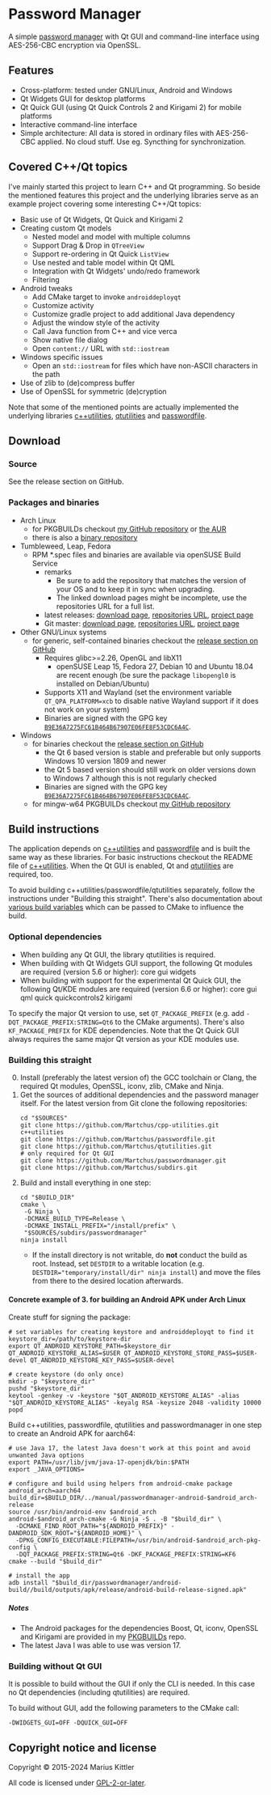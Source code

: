 # Password Manager
A simple [password manager](https://en.wikipedia.org/wiki/Password_manager) with Qt GUI and command-line interface using AES-256-CBC encryption via OpenSSL.

## Features
* Cross-platform: tested under GNU/Linux, Android and Windows
* Qt Widgets GUI for desktop platforms
* Qt Quick GUI (using Qt Quick Controls 2 and Kirigami 2) for mobile platforms
* Interactive command-line interface
* Simple architecture: All data is stored in ordinary files with AES-256-CBC applied. No cloud stuff. Use
  eg. Syncthing for synchronization.

## Covered C++/Qt topics
I've mainly started this project to learn C++ and Qt programming. So beside the mentioned features this project
and the underlying libraries serve as an example project covering some interesting C++/Qt topics:

* Basic use of Qt Widgets, Qt Quick and Kirigami 2
* Creating custom Qt models
    * Nested model and model with multiple columns
    * Support Drag & Drop in `QTreeView`
    * Support re-ordering in Qt Quick `ListView`
    * Use nested and table model within Qt QML
    * Integration with Qt Widgets' undo/redo framework
    * Filtering
* Android tweaks
    * Add CMake target to invoke `androiddeployqt`
    * Customize activity
    * Customize gradle project to add additional Java dependency
    * Adjust the window style of the activity
    * Call Java function from C++ and vice verca
    * Show native file dialog
    * Open `content://` URL with `std::iostream`
* Windows specific issues
    * Open an `std::iostream` for files which have non-ASCII characters in the path
* Use of zlib to (de)compress buffer
* Use of OpenSSL for symmetric (de)cryption

Note that some of the mentioned points are actually implemented the underlying libraries
[c++utilities](http://github.com/Martchus/cpp-utilities), [qtutilities](http://github.com/Martchus/qtutilities)
and [passwordfile](http://github.com/Martchus/passwordfile).

## Download
### Source
See the release section on GitHub.

### Packages and binaries
* Arch Linux
    * for PKGBUILDs checkout [my GitHub repository](https://github.com/Martchus/PKGBUILDs) or
      [the AUR](https://aur.archlinux.org/packages?SeB=m&K=Martchus)
    * there is also a [binary repository](https://martchus.no-ip.biz/repo/arch/ownstuff)
* Tumbleweed, Leap, Fedora
    * RPM \*.spec files and binaries are available via openSUSE Build Service
        * remarks
            * Be sure to add the repository that matches the version of your OS and to keep it
              in sync when upgrading.
            * The linked download pages might be incomplete, use the repositories URL for a full
              list.
        * latest releases: [download page](https://software.opensuse.org/download.html?project=home:mkittler&package=passwordmanager),
          [repositories URL](https://download.opensuse.org/repositories/home:/mkittler),
          [project page](https://build.opensuse.org/project/show/home:mkittler)
        * Git master: [download page](https://software.opensuse.org/download.html?project=home:mkittler:vcs&package=passwordmanager),
          [repositories URL](https://download.opensuse.org/repositories/home:/mkittler:/vcs),
          [project page](https://build.opensuse.org/project/show/home:mkittler:vcs)
* Other GNU/Linux systems
    * for generic, self-contained binaries checkout the [release section on GitHub](https://github.com/Martchus/passwordmanager/releases)
        * Requires glibc>=2.26, OpenGL and libX11
            * openSUSE Leap 15, Fedora 27, Debian 10 and Ubuntu 18.04 are recent enough (be sure
              the package `libopengl0` is installed on Debian/Ubuntu)
        * Supports X11 and Wayland (set the environment variable `QT_QPA_PLATFORM=xcb` to disable
          native Wayland support if it does not work on your system)
        * Binaries are signed with the GPG key
          [`B9E36A7275FC61B464B67907E06FE8F53CDC6A4C`](https://keyserver.ubuntu.com/pks/lookup?search=B9E36A7275FC61B464B67907E06FE8F53CDC6A4C&fingerprint=on&op=index).
* Windows
    * for binaries checkout the [release section on GitHub](https://github.com/Martchus/tageditor/releases)
        * the Qt 6 based version is stable and preferable but only supports Windows 10 version 1809 and newer
        * the Qt 5 based version should still work on older versions down to Windows 7 although this is not regularly checked
        * Binaries are signed with the GPG key
          [`B9E36A7275FC61B464B67907E06FE8F53CDC6A4C`](https://keyserver.ubuntu.com/pks/lookup?search=B9E36A7275FC61B464B67907E06FE8F53CDC6A4C&fingerprint=on&op=index).
    * for mingw-w64 PKGBUILDs checkout [my GitHub repository](https://github.com/Martchus/PKGBUILDs)

## Build instructions
The application depends on [c++utilities](https://github.com/Martchus/cpp-utilities) and
[passwordfile](https://github.com/Martchus/passwordfile) and is built the same way as these libraries.
For basic instructions checkout the README file of [c++utilities](https://github.com/Martchus/cpp-utilities).
When the Qt GUI is enabled, Qt and [qtutilities](https://github.com/Martchus/qtutilities) are required, too.

To avoid building c++utilities/passwordfile/qtutilities separately, follow the instructions under
"Building this straight". There's also documentation about
[various build variables](https://github.com/Martchus/cpp-utilities/blob/master/doc/buildvariables.md) which
can be passed to CMake to influence the build.

### Optional dependencies
* When building any Qt GUI, the library qtutilities is required.
* When building with Qt Widgets GUI support, the following Qt modules are required (version 5.6 or higher): core gui widgets
* When building with support for the experimental Qt Quick GUI, the following Qt/KDE modules are required (version 6.6 or higher): core gui qml quick quickcontrols2 kirigami

To specify the major Qt version to use, set `QT_PACKAGE_PREFIX` (e.g. add `-DQT_PACKAGE_PREFIX:STRING=Qt6`
to the CMake arguments). There's also `KF_PACKAGE_PREFIX` for KDE dependencies. Note that the Qt Quick GUI
always requires the same major Qt version as your KDE modules use.

### Building this straight
0. Install (preferably the latest version of) the GCC toolchain or Clang, the required Qt modules, OpenSSL, iconv,
   zlib, CMake and Ninja.
1. Get the sources of additional dependencies and the password manager itself. For the latest version from Git clone the following repositories:
   ```
   cd "$SOURCES"
   git clone https://github.com/Martchus/cpp-utilities.git c++utilities
   git clone https://github.com/Martchus/passwordfile.git
   git clone https://github.com/Martchus/qtutilities.git                  # only required for Qt GUI
   git clone https://github.com/Martchus/passwordmanager.git
   git clone https://github.com/Martchus/subdirs.git
   ```
2. Build and install everything in one step:
   ```
   cd "$BUILD_DIR"
   cmake \
    -G Ninja \
    -DCMAKE_BUILD_TYPE=Release \
    -DCMAKE_INSTALL_PREFIX="/install/prefix" \
    "$SOURCES/subdirs/passwordmanager"
   ninja install
   ```
    * If the install directory is not writable, do **not** conduct the build as root. Instead, set `DESTDIR` to a
      writable location (e.g. `DESTDIR="temporary/install/dir" ninja install`) and move the files from there to
      the desired location afterwards.

#### Concrete example of 3. for building an Android APK under Arch Linux
Create stuff for signing the package:
```
# set variables for creating keystore and androiddeployqt to find it
keystore_dir=/path/to/keystore-dir
export QT_ANDROID_KEYSTORE_PATH=$keystore_dir QT_ANDROID_KEYSTORE_ALIAS=$USER QT_ANDROID_KEYSTORE_STORE_PASS=$USER-devel QT_ANDROID_KEYSTORE_KEY_PASS=$USER-devel

# create keystore (do only once)
mkdir -p "$keystore_dir"
pushd "$keystore_dir"
keytool -genkey -v -keystore "$QT_ANDROID_KEYSTORE_ALIAS" -alias "$QT_ANDROID_KEYSTORE_ALIAS" -keyalg RSA -keysize 2048 -validity 10000
popd
```

Build c++utilities, passwordfile, qtutilities and passwordmanager in one step to create an Android APK for aarch64:

```
# use Java 17, the latest Java doesn't work at this point and avoid unwanted Java options
export PATH=/usr/lib/jvm/java-17-openjdk/bin:$PATH
export _JAVA_OPTIONS=

# configure and build using helpers from android-cmake package
android_arch=aarch64
build_dir=$BUILD_DIR/../manual/passwordmanager-android-$android_arch-release
source /usr/bin/android-env $android_arch
android-$android_arch-cmake -G Ninja -S . -B "$build_dir" \
  -DCMAKE_FIND_ROOT_PATH="${ANDROID_PREFIX}" -DANDROID_SDK_ROOT="${ANDROID_HOME}" \
  -DPKG_CONFIG_EXECUTABLE:FILEPATH=/usr/bin/android-$android_arch-pkg-config \
  -DQT_PACKAGE_PREFIX:STRING=Qt6 -DKF_PACKAGE_PREFIX:STRING=KF6
cmake --build "$build_dir"

# install the app
adb install "$build_dir/passwordmanager/android-build//build/outputs/apk/release/android-build-release-signed.apk"
```

##### Notes
* The Android packages for the dependencies Boost, Qt, iconv, OpenSSL and Kirigami are provided in
  my [PKGBUILDs](http://github.com/Martchus/PKGBUILDs) repo.
* The latest Java I was able to use was version 17.

### Building without Qt GUI
It is possible to build without the GUI if only the CLI is needed. In this case no Qt dependencies (including qtutilities) are required.

To build without GUI, add the following parameters to the CMake call:
```
-DWIDGETS_GUI=OFF -DQUICK_GUI=OFF
```

## Copyright notice and license
Copyright © 2015-2024 Marius Kittler

All code is licensed under [GPL-2-or-later](LICENSE).
